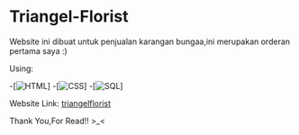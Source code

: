 ﻿# Triangel-Florist

Website ini dibuat untuk penjualan karangan bungaa,ini merupakan orderan pertama saya :)

Using:

-[![HTML](https://img.shields.io/badge/-HTML-000?&logo=html5)]
-[![CSS](https://img.shields.io/badge/-CSS-000?&logo=css3&logoColor=007ACC)]
-[![SQL](https://img.shields.io/badge/-SQL-000?&logo=MySQL&logoColor=4479A1)]

Website Link: <a href="triangelflorist.com">triangelflorist</a>


Thank You,For Read!! >_<

